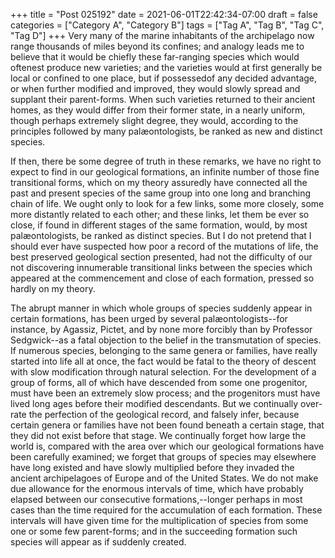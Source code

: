 +++
title = "Post 025192"
date = 2021-06-01T22:42:34-07:00
draft = false
categories = ["Category A", "Category B"]
tags = ["Tag A", "Tag B", "Tag C", "Tag D"]
+++
Very many of the marine inhabitants of the archipelago now range thousands of miles beyond its confines; and analogy leads me to believe that it would be chiefly these far-ranging species which would oftenest produce new varieties; and the varieties would at first generally be local or confined to one place, but if possessedof any decided advantage, or when further modified and improved, they would slowly spread and supplant their parent-forms. When such varieties returned to their ancient homes, as they would differ from their former state, in a nearly uniform, though perhaps extremely slight degree, they would, according to the principles followed by many palæontologists, be ranked as new and distinct species.

If then, there be some degree of truth in these remarks, we have no right to expect to find in our geological formations, an infinite number of those fine transitional forms, which on my theory assuredly have connected all the past and present species of the same group into one long and branching chain of life. We ought only to look for a few links, some more closely, some more distantly related to each other; and these links, let them be ever so close, if found in different stages of the same formation, would, by most palæontologists, be ranked as distinct species. But I do not pretend that I should ever have suspected how poor a record of the mutations of life, the best preserved geological section presented, had not the difficulty of our not discovering innumerable transitional links between the species which appeared at the commencement and close of each formation, pressed so hardly on my theory.

The abrupt manner in which whole groups of species suddenly appear in certain formations, has been urged by several palæontologists--for instance, by Agassiz, Pictet, and by none more forcibly than by Professor Sedgwick--as a fatal objection to the belief in the transmutation of species. If numerous species, belonging to the same genera or families, have really started into life all at once, the fact would be fatal to the theory of descent with slow modification through natural selection. For the development of a group of forms, all of which have descended from some one progenitor, must have been an extremely slow process; and the progenitors must have lived long ages before their modified descendants. But we continually over-rate the perfection of the geological record, and falsely infer, because certain genera or families have not been found beneath a certain stage, that they did not exist before that stage. We continually forget how large the world is, compared with the area over which our geological formations have been carefully examined; we forget that groups of species may elsewhere have long existed and have slowly multiplied before they invaded the ancient archipelagoes of Europe and of the United States. We do not make due allowance for the enormous intervals of time, which have probably elapsed between our consecutive formations,--longer perhaps in most cases than the time required for the accumulation of each formation. These intervals will have given time for the multiplication of species from some one or some few parent-forms; and in the succeeding formation such species will appear as if suddenly created.
